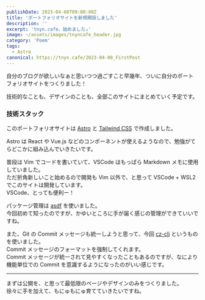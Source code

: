 ```yaml
---
publishDate: 2023-04-08T09:00:00Z
title: 'ポートフォリオサイトを新規開設しました'
description: ''
excerpt: 'tnyn.cafe、始めました☕'
image: ~/assets/images/tnyncafe_header.jpg
category: 'Poem'
tags:
  - Astro
canonical: https://tnyn.cafe/2023-04-08_FirstPost
---
```


自分のブログが欲しいなぁと思いつつ過ごすこと早幾年、ついに自分のポートフォリオサイトをつくりました！

技術的なことも、デザインのことも、全部このサイトにまとめていく予定です。

### 技術スタック

このポートフォリオサイトは [Astro](https://astro.build/) と [Tailwind CSS](https://astro.build/) で作成しました。

Astro は React や Vue.js などのコンポーネントが使えるようなので、勉強がてらどこかに組み込んでいきたいです。

普段は Vim でコードを書いていて、VSCode はもっぱら Markdown メモに使用していました。  
ただ折角新しいこと始めるので開発も Vim 以外で、と思って VSCode + WSL2 でこのサイトは開発しています。  
VSCode、とっても便利ー！

パッケージ管理は [asdf](https://asdf-vm.com/) を使いました。  
今回初めて知ったのですが、かゆいところに手が届く感じの管理ができていいですね。

また、Git の Commit メッセージも統一しようと思って、今回 [cz-cli](https://github.com/commitizen/cz-cli) というものを使いました。  
Commit メッセージのフォーマットを強制してくれます。  
Commit メッセージが統一されて見やすくなったこともあるのですが、なにより機能単位での Commit を意識するようになったのがいい感じです。

---

まずは公開を、と思って最低限のページやデザインのみをつくりました。  
徐々に手を加えて、もにゅもにゅ育てていきたいですね。
